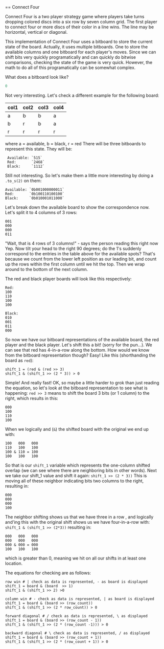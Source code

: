 == Connect Four

Connect Four is a two player strategy game where players take turns dropping
colored discs into a six row by seven column grid. The first player to
connect four or more discs of their color in a line wins. The line may be
horizontal, vertical or diagonal.

This implementation of Connect Four uses a bitboard to store the current state of the board. Actually, it uses multiple bitboards. One to store the available columns and one bitboard for each player's moves. Since we can shift bits very quickly programatically and can quickly do bitwise comparisons, checking the state of the game is very quick. However, the math to do all of this programatically can be somewhat complex.

What does a bitboard look like?
```ruby
0
```
Not very interesting.  Let's check a different example for the following board:


col1 | col2 | col3 | col4
----- | ------ | ------ | ------
 a | b | b | a
 b | r | b | a
 r | r | r | r
 
 where a = available, b = black, r = red
 There will be three bitboards to represent this state.  They will be:<br>
```
 Available: `515`
 Red:       `2468`
 Black:     `1112`
``` 
 Still not interesting.  So let's make them a little more interesting by doing a `.to_s(2)` on them:<br>
 ```
 Available: `0b001000000011`
 Red:       `0b100110100100`
 Black:     `0b010001011000`
 ```
 
 Let's break down the available board to show the correspondence now.  Let's split it to 4 columns of 3 rows:
 ```
001
000
000
011
 ```
 "Wait, that is 4 rows of 3 columns!" - says the person reading this right now
 Yep.  Now tilt your head to the right 90 degrees; do the 1's suddenly correspond to the entries in the table above for the available spots?  That's because we count from the lower left position as our leading bit, and count up the rows within the first column until we hit the top.  Then we wrap around to the bottom of the next column.
 
 The red and black player boards will look like this respectively:
```
Red:
100
110
100
100
 ```
 ```
 Black:
 010
 001
 011
 000
 ```
 So now we have our bitboard representations of the available board, the red player and the black player.  Let's shift this a bit! (sorry for the pun...).  We can see that red has 4-in-a-row along the bottom.  How would we know from the bitboard representation though?
 Easy!  Like this (shorthanding the board as `red`):
```
shift_1 = (red & (red >> 3) 
shift_1 & (shift_1 >> (2 * 3)) > 0
```
Simple!  And really fast!  OK, so maybe a little harder to grok than just reading the equation, so let's look at the bitboard representation to see what is happening:
`red >> 3` means to shift the board 3 bits (or 1 column) to the right, which results in this:
```
000
100
110
100
```
When we logically and (`&`) the shifted board with the original we end up with:
```
100   000   000
110   100   100
100 & 110 = 100
100   100   100
```
So that is our `shift_1` variable which represents the one-column shifted overlap (we can see where there are neighboring bits in other words).
Next we take our shift_1 value and shift it again:
`shift_1 >> (2 * 3))`
This is moving all of these neighbor indicating bits two columns to the right, resulting in:
```
000
000
000
100
```
The neighbor shifting shows us that we have three in a row , and logically and'ing this with the original shift shows us we have four-in-a-row with:
`shift_1 & (shift_1 >> (2*3))`
resulting in:
```
000   000   000
000   000   000
000 & 000 = 000
100   100   100
```
which is greater than 0, meaning we hit on all our shifts in at least one location.

The equations for checking are as follows:
```
row win # | check as data is represented, - as board is displayed
shift_1 = board & (board  >> 1)
shift_1 & (shift_1 >> 2) >0

column win # - check as data is represented, | as board is displayed
shift_1 = board & (board >> (row_count))
shift_1 & (shift_1 >> (2 * row_count)) > 0

forward diagonal # / check as data is represented, \ as displayed
shift_1 = board & (board >> (row_count - 1))
shift_1 & (shift_1 >> (2 * (row_count -1))) > 0

backward diagonal # \ check as data is represented, / as displayed
shift_1 = board & (board >> (row_count + 1))
shift_1 & (shift_1 >> (2 * (row_count + 1)) > 0
```


